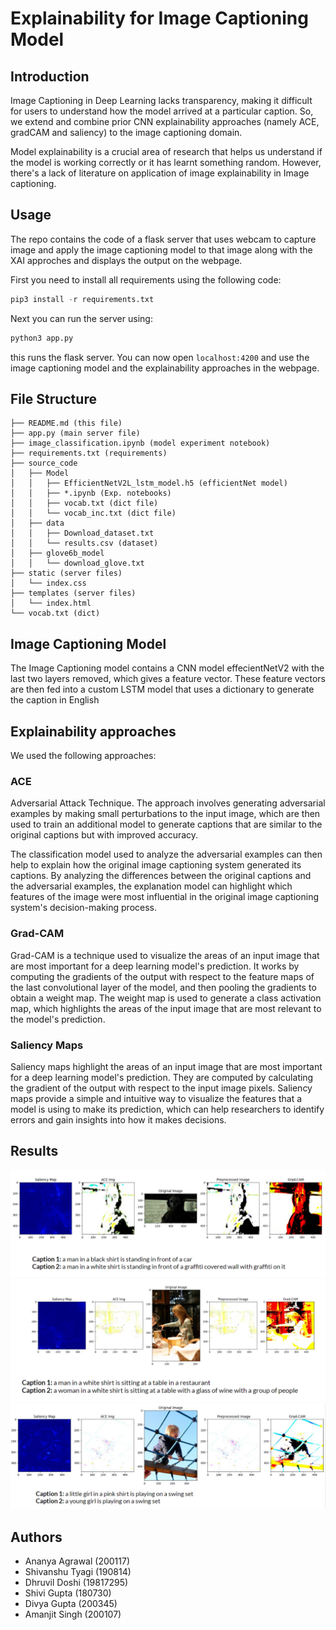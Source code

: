 # Explainability for Image Captioning Model

## Introduction
Image Captioning in Deep Learning lacks transparency, making it difficult for users to understand how the model arrived at a particular caption. So, we extend and combine prior CNN explainability approaches (namely ACE, gradCAM and saliency) to the image captioning domain.

Model explainability is a crucial area of research that helps us understand if the model is working correctly or it has learnt something random. However, there's a lack of literature on application of image explainability in Image captioning.

## Usage
The repo contains the code of a flask server that uses webcam to capture image and apply the image captioning model to that image along with the XAI approches and displays the output on the webpage.

First you need to install all requirements using the following code:
```python
pip3 install -r requirements.txt
```

Next you can run the server using:
```python
python3 app.py
```

this runs the flask server. You can now open `localhost:4200` and use the image captioning model and the explainability approaches in the webpage.

## File Structure
```
├── README.md (this file)
├── app.py (main server file)
├── image_classification.ipynb (model experiment notebook)
├── requirements.txt (requirements)
├── source_code
│   ├── Model
│   │   ├── EfficientNetV2L_lstm_model.h5 (efficientNet model)
│   │   ├── *.ipynb (Exp. notebooks)
│   │   ├── vocab.txt (dict file)
│   │   └── vocab_inc.txt (dict file)
│   ├── data
│   │   ├── Download_dataset.txt 
│   │   └── results.csv (dataset)
│   ├── glove6b_model
│   │   └── download_glove.txt
├── static (server files)
│   └── index.css
├── templates (server files)
│   └── index.html
└── vocab.txt (dict)
```


## Image Captioning Model
The Image Captioning model contains a CNN model effecientNetV2 with the last two layers removed, which gives a feature vector. These feature vectors are then fed into a custom LSTM model that uses a dictionary to generate the caption in English

## Explainability approaches
We used the following approaches:
### ACE
Adversarial Attack Technique. The approach involves generating adversarial examples by making small perturbations to the input image, which are then used to train an additional model to generate captions that are similar to the original captions but with improved accuracy.

The classification model used to analyze the adversarial examples can then help to explain how the original image captioning system generated its captions. By analyzing the differences between the original captions and the adversarial examples, the explanation model can highlight which features of the image were most influential in the original image captioning system's decision-making process.
### Grad-CAM
Grad-CAM is a technique used to visualize the areas of an input image that are most important for a deep learning model's prediction. It works by computing the gradients of the output with respect to the feature maps of the last convolutional layer of the model, and then pooling the gradients to obtain a weight map. The weight map is used to generate a class activation map, which highlights the areas of the input image that are most relevant to the model's prediction.
### Saliency Maps
Saliency maps highlight the areas of an input image that are most important for a deep learning model's prediction. They are computed by calculating the gradient of the output with respect to the input image pixels. Saliency maps provide a simple and intuitive way to visualize the features that a model is using to make its prediction, which can help researchers to identify errors and gain insights into how it makes decisions.

## Results
<img src="./results.png">
<img src="./results1.png">
<img src="./results2.png">

## Authors
- Ananya Agrawal (200117)
- Shivanshu Tyagi (190814)
- Dhruvil Doshi (19817295)
- Shivi Gupta (180730)
- Divya Gupta (200345)
- Amanjit Singh (200107)
